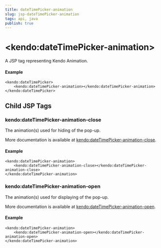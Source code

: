 ```yaml
---
title: dateTimePicker-animation
slug: jsp-dateTimePicker-animation
tags: api, java
publish: true
---
```


# \<kendo:dateTimePicker-animation\>
A JSP tag representing Kendo Animation.

#### Example
    <kendo:dateTimePicker>
        <kendo:dateTimePicker-animation></kendo:dateTimePicker-animation>
    </kendo:dateTimePicker>


## Child JSP Tags

### kendo:dateTimePicker-animation-close

The animation(s) used for hiding of the pop-up.

More documentation is available at [kendo:dateTimePicker-animation-close](/api/wrappers/jsp/datetimepicker/animation-close).

#### Example

    <kendo:dateTimePicker-animation>
        <kendo:dateTimePicker-animation-close></kendo:dateTimePicker-animation-close>
    </kendo:dateTimePicker-animation>
 
### kendo:dateTimePicker-animation-open

The animation(s) used for displaying of the pop-up.

More documentation is available at [kendo:dateTimePicker-animation-open](/api/wrappers/jsp/datetimepicker/animation-open).

#### Example

    <kendo:dateTimePicker-animation>
        <kendo:dateTimePicker-animation-open></kendo:dateTimePicker-animation-open>
    </kendo:dateTimePicker-animation>
 
